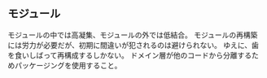 ## モジュール

モジュールの中では高凝集、モジュールの外では低結合。
モジュールの再構築には労力が必要だが、初期に間違いが犯されるのは避けられない。
ゆえに、歯を食いしばって再構成するしかない。
ドメイン層が他のコードから分離するためパッケージングを使用すること。

